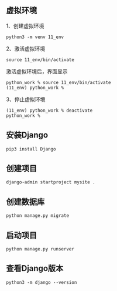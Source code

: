 ## 虚拟环境

1、创建虚拟环境

```
python3 -m venv 11_env
```

2、激活虚拟环境

```
source 11_env/bin/activate
```

激活虚拟环境后，界面显示 
```
python_work % source 11_env/bin/activate
(11_env) python_work %
```

3、停止虚拟环境

```
(11_env) python_work % deactivate
python_work % 
```

## 安装Django

```
pip3 install Django	
```


## 创建项目

```
django-admin startproject mysite .
```

## 创建数据库

```
python manage.py migrate
```

## 启动项目

```
python manage.py runserver
```

## 查看Django版本

```
python3 -m django --version
```